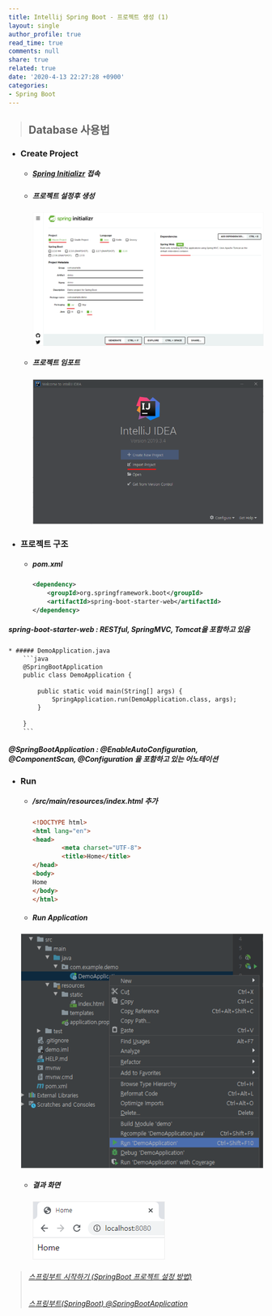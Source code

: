 ```yaml
---
title: Intellij Spring Boot - 프로젝트 생성 (1)
layout: single
author_profile: true
read_time: true
comments: null
share: true
related: true
date: '2020-4-13 22:27:28 +0900'
categories:
- Spring Boot
---
```


> ## Database 사용법

* ### Create Project 
	* ##### [Spring Initializr](http://start.spring.io/) 접속
	* ##### 프로젝트 설정후 생성
		![](/assets/img/spring_boot/start1.png)
	* ##### 프로젝트 임포트
		![](/assets/img/spring_boot/start2.png)
* ### 프로젝트 구조
	* ##### pom.xml
		```xml
		<dependency>
			<groupId>org.springframework.boot</groupId>
			<artifactId>spring-boot-starter-web</artifactId>
		</dependency>
		```
##### spring-boot-starter-web : RESTful, SpringMVC, Tomcat을 포함하고 있음
	* ##### DemoApplication.java
		```java
		@SpringBootApplication
		public class DemoApplication {

			public static void main(String[] args) {
				SpringApplication.run(DemoApplication.class, args);
			}

		}		
		```
##### @SpringBootApplication : @EnableAutoConfiguration, @ComponentScan, @Configuration 을 포함하고 있는 어노테이션

* ### Run
	* ##### /src/main/resources/index.html 추가
		```html
		<!DOCTYPE html>
		<html lang="en">
		<head>
				<meta charset="UTF-8">
				<title>Home</title>
		</head>
		<body>
		Home
		</body>
		</html>		
		```
	* ##### Run Application
	 ![](/assets/img/spring_boot/start3.png)
	* ##### 결과 화면
		![](/assets/img/spring_boot/start4.png)
	
		
		
		
> ###### [스프링부트 시작하기 (SpringBoot 프로젝트 설정 방법)]
> ###### [스프링부트(SpringBoot) @SpringBootApplication]


[스프링부트 시작하기 (SpringBoot 프로젝트 설정 방법)]: https://goddaehee.tistory.com/238?category=367461
[스프링부트(SpringBoot) @SpringBootApplication]: https://m.blog.naver.com/PostView.nhn?blogId=ish430&logNo=221340243322&proxyReferer=https:%2F%2Fwww.google.com%2F